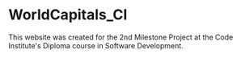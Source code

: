 # WorldCapitals_CI

This website was created for the 2nd Milestone Project at the Code Institute's Diploma course in Software Development.